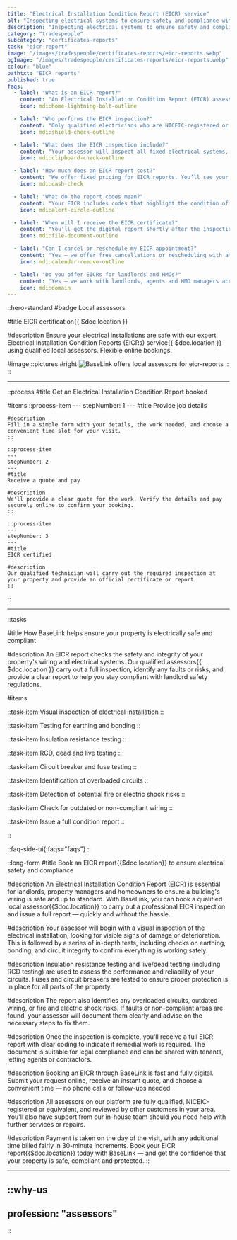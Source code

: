 ```yaml
---
title: "Electrical Installation Condition Report (EICR) service"
alt: "Inspecting electrical systems to ensure safety and compliance with regulations"
description: "Inspecting electrical systems to ensure safety and compliance with regulations"
category: "tradespeople"
subcategory: "certificates-reports"
task: "eicr-report"
image: "/images/tradespeople/certificates-reports/eicr-reports.webp"
ogImage: "/images/tradespeople/certificates-reports/eicr-reports.webp"
colour: "blue"
pathtxt: "EICR reports"
published: true
faqs:
  - label: "What is an EICR report?"
    content: "An Electrical Installation Condition Report (EICR) assesses the safety and condition of your property’s wiring and electrical systems. It’s required for landlords in rental properties and recommended every 5 years for homeowners."
    icon: mdi:home-lightning-bolt-outline

  - label: "Who performs the EICR inspection?"
    content: "Only qualified electricians who are NICEIC-registered or hold equivalent certification carry out EICR inspections. All assessors on the BaseLink platform are vetted, insured and experienced in safety compliance."
    icon: mdi:shield-check-outline

  - label: "What does the EICR inspection include?"
    content: "Your assessor will inspect all fixed electrical systems, check for damage or faults, test earthing and bonding, run RCD and live/dead tests, and identify risks like overloaded circuits or outdated wiring. You’ll get a full report with clear next steps."
    icon: mdi:clipboard-check-outline

  - label: "How much does an EICR report cost?"
    content: "We offer fixed pricing for EICR reports. You’ll see your quote upfront when booking. We collect your payment method at the time of booking and charge the full amount on the day of inspection."
    icon: mdi:cash-check

  - label: "What do the report codes mean?"
    content: "Your EICR includes codes that highlight the condition of your installation. ‘C1’ and ‘C2’ indicate urgent safety issues, while ‘C3’ suggests improvements. If remedial work is needed, we can help you book a follow-up."
    icon: mdi:alert-circle-outline

  - label: "When will I receive the EICR certificate?"
    content: "You'll get the digital report shortly after the inspection — usually within 24 hours. It’s suitable for legal compliance and can be shared with letting agents, tenants, or contractors."
    icon: mdi:file-document-outline

  - label: "Can I cancel or reschedule my EICR appointment?"
    content: "Yes — we offer free cancellations or rescheduling with at least 24 hours' notice. Just use your BaseLink account or contact our support team to manage your booking."
    icon: mdi:calendar-remove-outline

  - label: "Do you offer EICRs for landlords and HMOs?"
    content: "Yes — we work with landlords, agents and HMO managers across the UK. If you manage multiple properties, you can handle all reports through one BaseLink account and request additional services like PAT testing or gas safety certificates."
    icon: mdi:domain
---
```


::hero-standard
#badge
Local assessors

#title
EICR certification{{ $doc.location }}

#description
Ensure your electrical installations are safe with our expert Electrical Installation Condition Reports (EICRs) service{{ $doc.location }} using qualified local assessors. Flexible online bookings.

#image
    ::pictures
    #right
    ![BaseLink offers local assessors for eicr-reports](/images/tradespeople/certificates-reports/eicr-reports.webp)
    ::
::

---

::process
#title
Get an Electrical Installation Condition Report booked

#items
    ::process-item
    ---
    stepNumber: 1
    ---
    #title
    Provide job details

    #description
    Fill in a simple form with your details, the work needed, and choose a convenient time slot for your visit.
    ::
    
    ::process-item
    ---
    stepNumber: 2
    ---
    #title
    Receive a quote and pay

    #description
    We'll provide a clear quote for the work. Verify the details and pay securely online to confirm your booking.
    ::

    ::process-item
    ---
    stepNumber: 3
    ---
    #title
    EICR certified

    #description
    Our qualified technician will carry out the required inspection at your property and provide an official certificate or report.
    ::
::

---

::tasks

#title
How BaseLink helps ensure your property is electrically safe and compliant

#description
An EICR report checks the safety and integrity of your property's wiring and electrical systems. Our qualified assessors{{ $doc.location }} carry out a full inspection, identify any faults or risks, and provide a clear report to help you stay compliant with landlord safety regulations.

#items

  ::task-item
  Visual inspection of electrical installation
  ::

  ::task-item
  Testing for earthing and bonding
  ::

  ::task-item
  Insulation resistance testing
  ::

  ::task-item
  RCD, dead and live testing
  ::

  ::task-item
  Circuit breaker and fuse testing
  ::

  ::task-item
  Identification of overloaded circuits
  ::

  ::task-item
  Detection of potential fire or electric shock risks
  ::

  ::task-item
  Check for outdated or non-compliant wiring
  ::

  ::task-item
  Issue a full condition report
  ::

::


::faq-side-ui{:faqs="faqs"}
::


::long-form
#title
Book an EICR report{{$doc.location}} to ensure electrical safety and compliance

#description
An Electrical Installation Condition Report (EICR) is essential for landlords, property managers and homeowners to ensure a building's wiring is safe and up to standard. With BaseLink, you can book a qualified local assessor{{$doc.location}} to carry out a professional EICR inspection and issue a full report — quickly and without the hassle.

#description
Your assessor will begin with a visual inspection of the electrical installation, looking for visible signs of damage or deterioration. This is followed by a series of in-depth tests, including checks on earthing, bonding, and circuit integrity to confirm everything is working safely.

#description
Insulation resistance testing and live/dead testing (including RCD testing) are used to assess the performance and reliability of your circuits. Fuses and circuit breakers are tested to ensure proper protection is in place for all parts of the property.

#description
The report also identifies any overloaded circuits, outdated wiring, or fire and electric shock risks. If faults or non-compliant areas are found, your assessor will document them clearly and advise on the necessary steps to fix them.

#description
Once the inspection is complete, you'll receive a full EICR report with clear coding to indicate if remedial work is required. The document is suitable for legal compliance and can be shared with tenants, letting agents or contractors.

#description
Booking an EICR through BaseLink is fast and fully digital. Submit your request online, receive an instant quote, and choose a convenient time — no phone calls or follow-ups needed.

#description
All assessors on our platform are fully qualified, NICEIC-registered or equivalent, and reviewed by other customers in your area. You'll also have support from our in-house team should you need help with further services or repairs.

#description
Payment is taken on the day of the visit, with any additional time billed fairly in 30-minute increments. Book your EICR report{{$doc.location}} today with BaseLink — and get the confidence that your property is safe, compliant and protected.
::

---

::why-us
---
profession: "assessors"
---
::